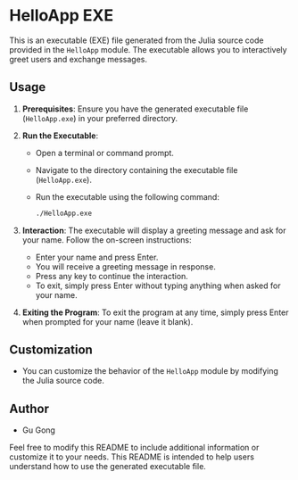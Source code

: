 # HelloApp EXE

This is an executable (EXE) file generated from the Julia source code provided in the `HelloApp` module. The executable allows you to interactively greet users and exchange messages.

## Usage

1. **Prerequisites**: Ensure you have the generated executable file (`HelloApp.exe`) in your preferred directory.

2. **Run the Executable**:

   - Open a terminal or command prompt.
   - Navigate to the directory containing the executable file (`HelloApp.exe`).

   - Run the executable using the following command:

     ```sh
     ./HelloApp.exe
     ```

3. **Interaction**: The executable will display a greeting message and ask for your name. Follow the on-screen instructions:

   - Enter your name and press Enter.
   - You will receive a greeting message in response.
   - Press any key to continue the interaction.
   - To exit, simply press Enter without typing anything when asked for your name.

4. **Exiting the Program**: To exit the program at any time, simply press Enter when prompted for your name (leave it blank).

## Customization

- You can customize the behavior of the `HelloApp` module by modifying the Julia source code.

## Author

- Gu Gong

Feel free to modify this README to include additional information or customize it to your needs. This README is intended to help users understand how to use the generated executable file.
